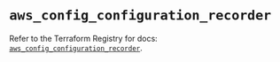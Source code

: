 # `aws_config_configuration_recorder`

Refer to the Terraform Registry for docs: [`aws_config_configuration_recorder`](https://registry.terraform.io/providers/hashicorp/aws/5.98.0/docs/resources/config_configuration_recorder).
